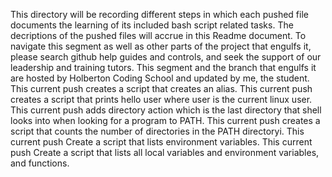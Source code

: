 This directory will be recording different steps in which each pushed file documents the learning of its included bash script related tasks.
The decriptions of the pushed files will accrue in this Readme document.
To navigate this segment as well as other parts of the project that engulfs it, please search github help guides and controls, and seek the support of our leadership and training tutors.
This segment and the branch that engulfs it are hosted by Holberton Coding School and updated by me, the student.
This current push creates a script that creates an alias.
This current push creates a script that prints hello user where user is the current linux user.
This current push adds directory action which is the last directory that shell looks into when looking for a program to PATH.
This current push creates a script that counts the number of directories in the PATH directoryi.
This current push Create a script that lists environment variables.
This current push Create a script that lists all local variables and environment variables, and functions.
